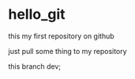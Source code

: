 hello_git
=========

this my first repository on github

just pull some thing to my repository

this branch dev;
